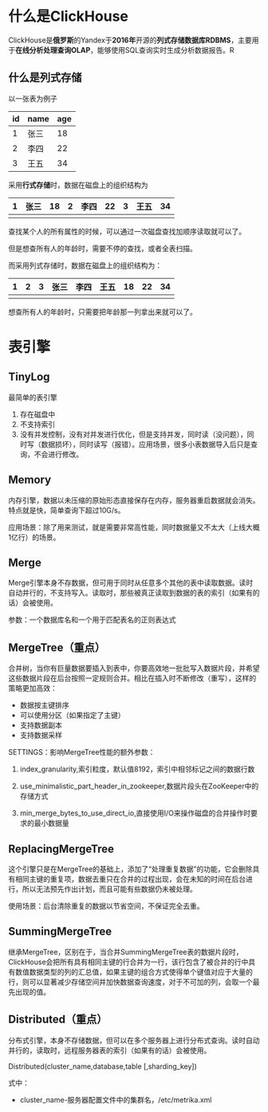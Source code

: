 # 什么是ClickHouse

ClickHouse是**俄罗斯**的Yandex于**2016年**开源的**列式存储数据库RDBMS**，主要用于**在线分析处理查询OLAP**，能够使用SQL查询实时生成分析数据报告。R

## 什么是列式存储

以一张表为例子

| id   | name | age  |
| ---- | ---- | ---- |
| 1    | 张三 | 18   |
| 2    | 李四 | 22   |
| 3    | 王五 | 34   |

采用**行式存储**时，数据在磁盘上的组织结构为

| 1    | 张三 | 18   | 2    | 李四 | 22   | 3    | 王五 | 34   |
| ---- | ---- | ---- | ---- | ---- | ---- | ---- | ---- | ---- |
|      |      |      |      |      |      |      |      |      |

查找某个人的所有属性的时候，可以通过一次磁盘查找加顺序读取就可以了。

但是想查所有人的年龄时，需要不停的查找，或者全表扫描。

而采用列式存储时，数据在磁盘上的组织结构为：

| 1    | 2    | 3    | 张三 | 李四 | 王五 | 18   | 22   | 34   |
| ---- | ---- | ---- | ---- | ---- | ---- | ---- | ---- | ---- |
|      |      |      |      |      |      |      |      |      |

想查所有人的年龄时，只需要把年龄那一列拿出来就可以了。

# 表引擎

## TinyLog

最简单的表引擎

1. 存在磁盘中
2. 不支持索引
3. 没有并发控制，没有对并发进行优化，但是支持并发，同时读（没问题），同时写（数据损坏），同时读写（报错）。应用场景，很多小表数据导入后只是查询，不会进行修改。

## Memory

内存引擎，数据以未压缩的原始形态直接保存在内存，服务器重启数据就会消失。特点就是快，简单查询下超过10G/s。

应用场景：除了用来测试，就是需要非常高性能，同时数据量又不太大（上线大概1亿行）的场景。

## Merge

Merge引擎本身不存数据，但可用于同时从任意多个其他的表中读取数据。读时自动并行的，不支持写入。读取时，那些被真正读取到数据的表的索引（如果有的话）会被使用。

参数：一个数据库名和一个用于匹配表名的正则表达式

## MergeTree（重点）

合并树，当你有巨量数据要插入到表中，你要高效地一批批写入数据片段，并希望这些数据片段在后台按照一定规则合并。相比在插入时不断修改（重写），这样的策略更加高效：

* 数据按主键排序
* 可以使用分区（如果指定了主键）
* 支持数据副本
* 支持数据采样

SETTINGS：影响MergeTree性能的额外参数：

1. index_granularity,索引粒度，默认值8192，索引中相邻标记之间的数据行数

2. use_minimalistic_part_header_in_zookeeper,数据片段头在ZooKeeper中的存储方式

3. min_merge_bytes_to_use_direct_io,直接使用I/O来操作磁盘的合并操作时要求的最小数据量

## ReplacingMergeTree

这个引擎只是在MergeTree的基础上，添加了“处理重复数据”的功能，它会删除具有相同主键的重复项，数据去重只在合并的过程出现，会在未知的时间在后台进行，所以无法预先作出计划，而且可能有些数据仍未被处理。

使用场景：后台清除重复的数据以节省空间，不保证完全去重。

## SummingMergeTree

继承MergeTree，区别在于，当合并SummingMergeTree表的数据片段时，ClickHouse会把所有具有相同主键的行合并为一行，该行包含了被合并的行中具有数值数据类型的列的汇总值，如果主键的组合方式使得单个键值对应于大量的行，则可以显著减少存储空间并加快数据查询速度，对于不可加的列，会取一个最先出现的值。

## Distributed（重点）

分布式引擎，本身不存储数据，但可以在多个服务器上进行分布式查询。读时自动并行的，读取时，远程服务器表的索引（如果有的话）会被使用。

Distributed(cluster_name,database,table [,sharding_key])

式中：

* cluster_name-服务器配置文件中的集群名，/etc/metrika.xml



